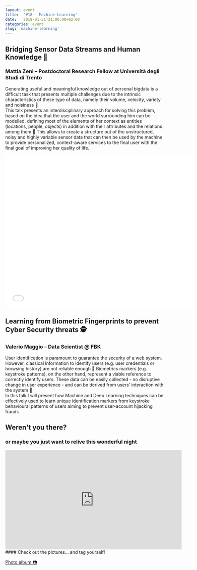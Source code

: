```yaml
---
layout: event
title:  '#18 - Machine Learning'
date:   2018-01-31T21:00:00+02:00
categories: event
slug: 'machine-learning'
---
```


## Bridging Sensor Data Streams and Human Knowledge 📍
### Mattia Zeni​ – Postdoctoral Research Fellow at Università degli Studi di Trento

Generating useful and meaningful knowledge out of personal bigdata is a difficult task that presents multiple challenges due to the intrinsic characteristics of these type of data, namely their volume, velocity, variety and noisiness 🤖<br />
This talk presents an interdisciplinary approach for solving this problem, based on the idea that the user and the world surrounding him can be modelled, defining most of the elements of her context as entities (locations, people, objects) in addition with their attributes and the relations among them 🤝 This allows to create a structure out of the unstructured, noisy and highly variable sensor data that can then be used by the machine to provide personalized, context-aware services to the final user with the final goal of improving her quality of life.


<iframe src="//www.slideshare.net/slideshow/embed_code/key/ipaRuOt9MSZ9G7" width="595" height="485" frameborder="0" marginwidth="0" marginheight="0" scrolling="no" allowfullscreen> </iframe>

## Learning from Biometric Fingerprints to prevent Cyber Security threats 🕵️‍
### Valerio Maggio – Data Scientist @ FBK

User identification is paramount to guarantee the security of a web system. However, classical information to identify users (e.g. user credentials or browsing history) are not reliable enough 👥 Biometrics markers (e.g. keystroke patterns), on the other hand, represent a viable reference to correctly identify users. These data can be easily collected - no disruptive change in user experience - and can be derived from users' interaction with the system 🤳<br />
In this talk I will present how Machine and Deep Learning techniques can be effectively used to learn unique identification markers from keystroke behavioural patterns of users aiming to prevent user-account hijacking frauds

<script async class="speakerdeck-embed" data-id="8746b5c130e74ac7bec75ddb1e205fca" data-ratio="1.77777777777778" src="//speakerdeck.com/assets/embed.js"></script>


## Weren't you there?
### or maybe you just want to relive this wonderful night
<iframe width="560" height="315" src="https://www.youtube.com/embed/2aeIKdcwUb8?start=596" frameborder="0" allow="accelerometer; autoplay; clipboard-write; encrypted-media; gyroscope; picture-in-picture" allowfullscreen></iframe>
<section class="fb-links center">
#### Check out the pictures... and tag yourself!
<p>
<a id="fb_photo_album" class="btn-facebook" target="_blank" href="//www.facebook.com/media/set/?set=a.826417020889588.1073741852.476076519256975&type=3">Photo album &#128247;</a>
</p>
</section>
